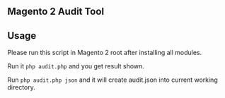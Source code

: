 Magento 2 Audit Tool
--------------------

## Usage
Please run this script in Magento 2 root after installing all modules.

Run it `php audit.php` and you get result shown.

Run `php audit.php json` and it will create audit.json into current working directory.
